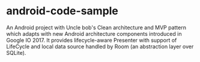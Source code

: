 # android-code-sample
An Android project with Uncle bob's Clean architecture and MVP pattern which adapts with new Android architecture components introduced in Google IO 2017.
It provides lifecycle-aware Presenter with support of LifeCycle and local data source handled by Room (an abstraction layer over SQLite).
